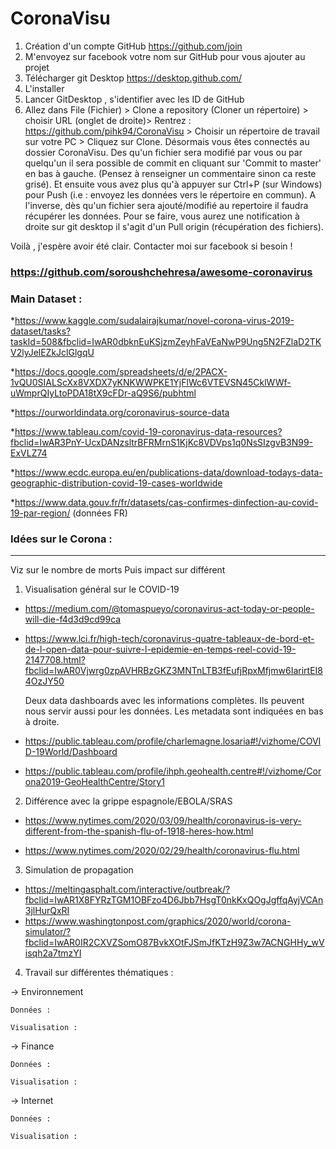 # CoronaVisu

1. Création d'un compte GitHub
https://github.com/join
2. M'envoyez sur facebook votre nom sur GitHub pour vous ajouter au projet
3. Télécharger git Desktop 
https://desktop.github.com/
4. L'installer
5. Lancer GitDesktop , s'identifier avec les ID de GitHub
6. Allez dans File (Fichier) > Clone a repository (Cloner un répertoire) > choisir URL (onglet de droite)> Rentrez : https://github.com/pihk94/CoronaVisu > Choisir un répertoire de travail sur votre PC > Cliquez sur Clone.
Désormais vous êtes connectés au dossier CoronaVisu.
Des qu'un fichier sera modifié par vous ou par quelqu'un il sera possible de commit en cliquant sur 'Commit to master' en bas à gauche. (Pensez à renseigner un commentaire sinon ca reste grisé). Et ensuite vous avez plus qu'à appuyer sur Ctrl+P (sur Windows) pour Push (i.e : envoyez les données vers le répertoire en commun).
A l'inverse, dès qu'un fichier sera ajouté/modifié au repertoire il faudra récupérer les données. Pour se faire, vous aurez une notification à droite sur git desktop il s'agit d'un Pull origin (récupération des fichiers). 

Voilà , j'espère avoir été clair. 
Contacter moi sur facebook si besoin !


### https://github.com/soroushchehresa/awesome-coronavirus

### Main Dataset : 

*https://www.kaggle.com/sudalairajkumar/novel-corona-virus-2019-dataset/tasks?taskId=508&fbclid=IwAR0dbknEuKSjzmZeyhFaVEaNwP9Ung5N2FZlaD2TKV2lyJelEZkJclGlgqU

*https://docs.google.com/spreadsheets/d/e/2PACX-1vQU0SIALScXx8VXDX7yKNKWWPKE1YjFlWc6VTEVSN45CklWWf-uWmprQIyLtoPDA18tX9cFDr-aQ9S6/pubhtml

*https://ourworldindata.org/coronavirus-source-data

*https://www.tableau.com/covid-19-coronavirus-data-resources?fbclid=IwAR3PnY-UcxDANzsltrBFRMrnS1KjKc8VDVps1q0NsSIzgvB3N99-ExVLZ74

*https://www.ecdc.europa.eu/en/publications-data/download-todays-data-geographic-distribution-covid-19-cases-worldwide

*https://www.data.gouv.fr/fr/datasets/cas-confirmes-dinfection-au-covid-19-par-region/ (données FR)


### Idées sur le Corona : 
______________________

Viz sur le nombre de morts 
Puis impact sur différent

1. Visualisation général sur le COVID-19

- https://medium.com/@tomaspueyo/coronavirus-act-today-or-people-will-die-f4d3d9cd99ca
  
- https://www.lci.fr/high-tech/coronavirus-quatre-tableaux-de-bord-et-de-l-open-data-pour-suivre-l-epidemie-en-temps-reel-covid-19-2147708.html?fbclid=IwAR0Vjwrg0zpAVHRBzGKZ3MNTnLTB3fEufjRpxMfjmw6IarirtEI84OzJY50
  
  Deux data dashboards avec les informations complètes. Ils peuvent nous servir aussi pour les données. Les metadata sont indiquées en bas à droite. 
  
- https://public.tableau.com/profile/charlemagne.losaria#!/vizhome/COVID-19World/Dashboard
  
- https://public.tableau.com/profile/ihph.geohealth.centre#!/vizhome/Corona2019-GeoHealthCentre/Story1
  
2. Différence avec la grippe espagnole/EBOLA/SRAS 

- https://www.nytimes.com/2020/03/09/health/coronavirus-is-very-different-from-the-spanish-flu-of-1918-heres-how.html

- https://www.nytimes.com/2020/02/29/health/coronavirus-flu.html



3. Simulation de propagation

- https://meltingasphalt.com/interactive/outbreak/?fbclid=IwAR1X8FYRzTGM1OBFzo4D6Jbb7HsgT0nkKxQOgJgffqAyjVCAn3jlHurQxRI
- https://www.washingtonpost.com/graphics/2020/world/corona-simulator/?fbclid=IwAR0IR2CXVZSomO87BvkXOtFJSmJfKTzH9Z3w7ACNGHHy_wVisqh2a7tmzYI

4. Travail sur différentes thématiques : 

  -> Environnement
 
    Données :
    
    Visualisation :
    
  -> Finance
  
    Données :
    
    Visualisation :
    
  -> Internet
  
    Données :
    
    Visualisation :


